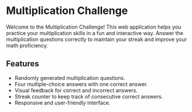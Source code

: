 # Multiplication Challenge

Welcome to the Multiplication Challenge! This web application helps you practice your multiplication skills in a fun and interactive way. Answer the multiplication questions correctly to maintain your streak and improve your math proficiency.

## Features

- Randomly generated multiplication questions.
- Four multiple-choice answers with one correct answer.
- Visual feedback for correct and incorrect answers.
- Streak counter to keep track of consecutive correct answers.
- Responsive and user-friendly interface.
